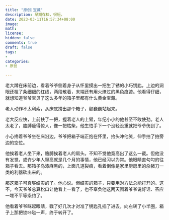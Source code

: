 ```yaml
---
title: "原创|宝藏"
description: 早期存档，很短。
date: 2023-03-11T16:57:34+08:00 
image: 
math: 
license: 
hidden: false
comments: true
draft: false
tags:
- 
categories:
- 原创

---
```

老大蹲在床前边，看着爷爷侧着身子从怀里摸出一把生了锈的小巧钥匙，上边的洞眼还栓了条细细的红线，两段散着，末端还有用火燎过的黑色痕迹。他看得仔细，就想知道爷爷宝贝了这么多年的箱子里都有什么黄金宝藏。

老人动作不太利索，从床底捞出那个箱子，颤巍巍站起来。

老大反应快，上前扶了一把，握着老人的上臂，年纪小小的他甚至不敢使劲。老人太老了，胳膊瘦得惊人，像一把枯柴，他生怕手下一个没轻没重就把爷爷伤到了。

小心搀着爷爷坐在床沿边，爷爷把箱子端正抱在怀里，抬头冲他笑，伸手拍了拍旁边的空位。

他挨着老人坐下来，胳膊挨着老人的肩头。不知不觉他竟高出了这么一截。但他没有发觉，或许少年人窜高就是几个月的事情，他已经习以为常。他眼睛直勾勾的往箱子看去。那箱子乌漆麻黑的，上面几道裂痕，看着倒像是家里厨房里的杀猪刀一类的利器砍出来的。

那这箱子可真够结实的了。他心说。但结实的箱子，只要用对方法总能打开的。这不，今天爷爷总算松口让他看上一看了，也不辜负他这两天围着爷爷说好话、答应一堆不平等条约了。

他看着爷爷眯起眼睛，戳了好几次才对准了钥匙孔插了进去，向右转了小半圈，箱子上那把锁咔哒一声，终于转开了。